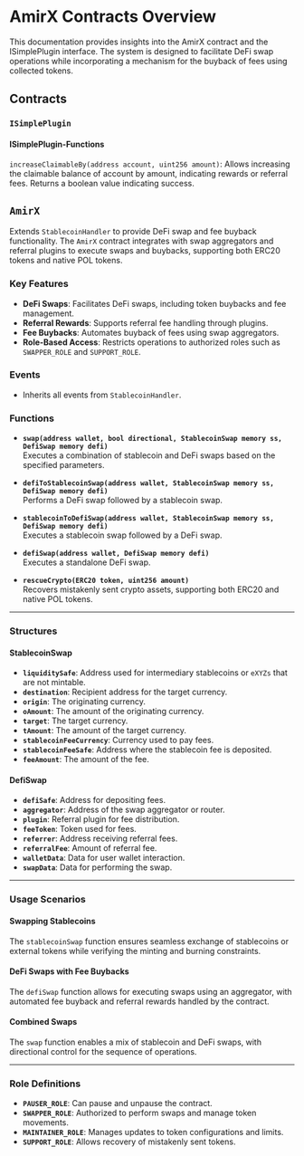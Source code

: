 # AmirX Contracts Overview

This documentation provides insights into the AmirX contract and the ISimplePlugin interface. The system is designed to facilitate DeFi swap operations while incorporating a mechanism for the buyback of fees using collected tokens.

## Contracts

### `ISimplePlugin`

#### ISimplePlugin-Functions

`increaseClaimableBy(address account, uint256 amount)`: Allows increasing the claimable balance of account by amount, indicating rewards or referral fees. Returns a boolean value indicating success.

## `AmirX`

Extends `StablecoinHandler` to provide DeFi swap and fee buyback functionality. The `AmirX` contract integrates with swap aggregators and referral plugins to execute swaps and buybacks, supporting both ERC20 tokens and native POL tokens.

### Key Features

- **DeFi Swaps**: Facilitates DeFi swaps, including token buybacks and fee management.
- **Referral Rewards**: Supports referral fee handling through plugins.
- **Fee Buybacks**: Automates buyback of fees using swap aggregators.
- **Role-Based Access**: Restricts operations to authorized roles such as `SWAPPER_ROLE` and `SUPPORT_ROLE`.

### Events

- Inherits all events from `StablecoinHandler`.

### Functions

- **`swap(address wallet, bool directional, StablecoinSwap memory ss, DefiSwap memory defi)`**  
  Executes a combination of stablecoin and DeFi swaps based on the specified parameters.

- **`defiToStablecoinSwap(address wallet, StablecoinSwap memory ss, DefiSwap memory defi)`**  
  Performs a DeFi swap followed by a stablecoin swap.

- **`stablecoinToDefiSwap(address wallet, StablecoinSwap memory ss, DefiSwap memory defi)`**  
  Executes a stablecoin swap followed by a DeFi swap.

- **`defiSwap(address wallet, DefiSwap memory defi)`**  
  Executes a standalone DeFi swap.

- **`rescueCrypto(ERC20 token, uint256 amount)`**  
  Recovers mistakenly sent crypto assets, supporting both ERC20 and native POL tokens.

---

### Structures

#### StablecoinSwap

- **`liquiditySafe`**: Address used for intermediary stablecoins or `eXYZs` that are not mintable.
- **`destination`**: Recipient address for the target currency.
- **`origin`**: The originating currency.
- **`oAmount`**: The amount of the originating currency.
- **`target`**: The target currency.
- **`tAmount`**: The amount of the target currency.
- **`stablecoinFeeCurrency`**: Currency used to pay fees.
- **`stablecoinFeeSafe`**: Address where the stablecoin fee is deposited.
- **`feeAmount`**: The amount of the fee.

#### DefiSwap

- **`defiSafe`**: Address for depositing fees.
- **`aggregator`**: Address of the swap aggregator or router.
- **`plugin`**: Referral plugin for fee distribution.
- **`feeToken`**: Token used for fees.
- **`referrer`**: Address receiving referral fees.
- **`referralFee`**: Amount of referral fee.
- **`walletData`**: Data for user wallet interaction.
- **`swapData`**: Data for performing the swap.

---

### Usage Scenarios

#### Swapping Stablecoins

The `stablecoinSwap` function ensures seamless exchange of stablecoins or external tokens while verifying the minting and burning constraints.

#### DeFi Swaps with Fee Buybacks

The `defiSwap` function allows for executing swaps using an aggregator, with automated fee buyback and referral rewards handled by the contract.

#### Combined Swaps

The `swap` function enables a mix of stablecoin and DeFi swaps, with directional control for the sequence of operations.

---

### Role Definitions

- **`PAUSER_ROLE`**: Can pause and unpause the contract.
- **`SWAPPER_ROLE`**: Authorized to perform swaps and manage token movements.
- **`MAINTAINER_ROLE`**: Manages updates to token configurations and limits.
- **`SUPPORT_ROLE`**: Allows recovery of mistakenly sent tokens.
